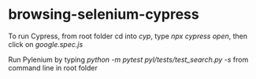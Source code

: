 # browsing-selenium-cypress

To run Cypress, from root folder cd into _cyp_, type _npx cypress open_, then click on _google.spec.js_

Run Pylenium by typing _python -m pytest pyl/tests/test_search.py -s_ from command line in root folder